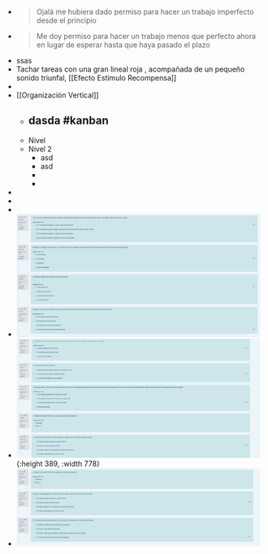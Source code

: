 - > Ojalá me hubiera dado permiso para hacer un trabajo imperfecto desde el principio
- > Me doy permiso para hacer un trabajo menos que perfecto ahora en lugar de esperar hasta que haya pasado el plazo
- ssas
- Tachar tareas con una gran lineal roja , acompañada de un pequeño sonido triunfal, [[Efecto Estimulo Recompensa]]
-
- [[Organización Vertical]]
	- dasda #kanban
		-
	- Nivel
	- Nivel 2
		- asd
		- asd
		-
		-
-
-
-
- ![image.png](../assets/image_1644538353665_0.png)
- ![image.png](../assets/image_1644538368028_0.png){:height 389, :width 778}
- ![image.png](../assets/image_1644538375433_0.png)